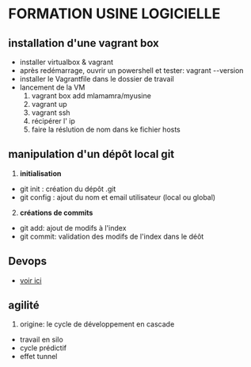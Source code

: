# FORMATION USINE LOGICIELLE

## installation d'une vagrant box

* installer virtualbox & vagrant
* après redémarrage, ouvrir un powershell et tester: vagrant --version 
* installer le Vagrantfile dans le dossier de travail
* lancement de la VM
  1. vagrant box add mlamamra/myusine
  2. vagrant up
  3. vagrant ssh
  4. récipérer l' ip
  5. faire la réslution de nom dans ke fichier hosts

## manipulation d'un dépôt local git

1. **initialisation**
  * git init : création du dépôt .git
  * git config : ajout du nom et email utilisateur (local ou global)

2. **créations de commits**
  * git add: ajout de modifs à l'index
  * git commit: validation des modifs de l'index dans le déôt


## Devops

* [voir ici](./parts/devops.md)

## agilité

1. origine: le cycle de développement en cascade
  * travail en silo
  * cycle prédictif
  * effet tunnel